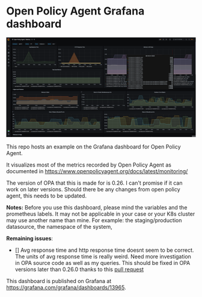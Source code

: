 # Open Policy Agent Grafana dashboard

![](images/dashboard-image-1.png)

This repo hosts an example on the Grafana dashboard for Open Policy Agent.

It visualizes most of the metrics recorded by Open Policy Agent as documented in https://www.openpolicyagent.org/docs/latest/monitoring/

The version of OPA that this is made for is 0.26. I can't promise if it can work on later versions. Should there be any changes from open policy agent, this needs to be updated. 

**Notes:** Before you use this dashboard, please mind the variables and the prometheus labels. It may not be applicable in your case or your K8s cluster may use another name than mine.
For example: the staging/production datasource, the namespace of the system, 

**Remaining issues**:
- [] Avg response time and http response time doesnt seem to be correct. The units of avg response time is really weird. Need more investigation in OPA source code as well as my queries.
This should be fixed in OPA versions later than 0.26.0 thanks to this [pull request](https://github.com/open-policy-agent/opa/pull/3214)


This dashboard is published on Grafana at https://grafana.com/grafana/dashboards/13965. 


